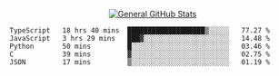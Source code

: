 <p align="center">
  <a href="https://github.com/AndyDevv">
    <img src="https://github-readme-stats.vercel.app/api?username=AndyDevv&custom_title=General%20GitHub%20Stats&theme=aura_dark" alt="General GitHub Stats">
  </a>
</p>

<!--START_SECTION:waka-->
```text
TypeScript   18 hrs 40 mins  ███████████████████▒░░░░░   77.27 % 
JavaScript   3 hrs 29 mins   ███▓░░░░░░░░░░░░░░░░░░░░░   14.48 % 
Python       50 mins         █░░░░░░░░░░░░░░░░░░░░░░░░   03.46 % 
C            39 mins         ▓░░░░░░░░░░░░░░░░░░░░░░░░   02.75 % 
JSON         17 mins         ▒░░░░░░░░░░░░░░░░░░░░░░░░   01.19 % 
```
<!--END_SECTION:waka-->
